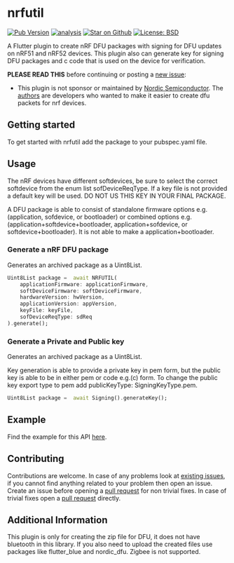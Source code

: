 # nrfutil

[![Pub Version](https://img.shields.io/pub/v/nrfutil)](https://pub.dev/packages/nrfutil)
[![analysis](https://github.com/Knightro63/apple_vision/actions/workflows/flutter.yml/badge.svg)](https://github.com/Knightro63/flutter_nrfutil/actions/)
[![Star on Github](https://img.shields.io/github/stars/Knightro63/apple_vision.svg?style=flat&logo=github&colorB=deeppink&label=stars)](https://github.com/Knightro63/flutter_nrfutil)
[![License: BSD](https://img.shields.io/badge/license-BSD-purple.svg)](https://opensource.org/licenses/BSD)

A Flutter plugin to create nRF DFU packages with signing for DFU updates on nRF51 and nRF52 devices. This plugin also can generate key for signing DFU packages and c code that is used on the device for verification.

**PLEASE READ THIS** before continuing or posting a [new issue](https://github.com/Knightro63/flutter_nrfutil):

- This plugin is not sponsor or maintained by [Nordic Semiconductor](https://www.nordicsemi.com/Support/Documentation). The [authors](https://github.com/Knightro63/apple_vision/blob/main/AUTHORS) are developers who wanted to make it easier to create dfu packets for nrf devices.

## Getting started

To get started with nrfutil add the package to your pubspec.yaml file.

## Usage

The nRF devices have different softdevices, be sure to select the correct softdevice from the enum list sofDeviceReqType. If a key file is not provided a default key will be used. DO NOT US THIS KEY IN YOUR FINAL PACKAGE. 

A DFU package is able to consist of standalone firmware options e.g.(application, sofdevice, or bootloader) or combined options e.g.(application+softdevice+bootloader, application+sofdevice, or softdevice+bootloader). It is not able to make a application+bootloader. 

### Generate a nRF DFU package
Generates an archived package as a Uint8List.
```dart
Uint8List package =  await NRFUTIL(
    applicationFirmware: applicationFirmware,
    softDeviceFirmware: softDeviceFirmware,
    hardwareVersion: hwVersion,
    applicationVersion: appVersion,
    keyFile: keyFile,
    sofDeviceReqType: sdReq
).generate();
```

### Generate a Private and Public key
Generates an archived package as a Uint8List.

Key generation is able to provide a private key in pem form, but the public key is able to be in either pem or code e.g.(c) form. To change the public key export type to pem add publicKeyType: SigningKeyType.pem.
```dart
Uint8List package =  await Signing().generateKey();
```

## Example

Find the example for this API [here](https://github.com/Knightro63/flutter_nrfutil/tree/main/example/nrfutil_example/lib/main.dart).

## Contributing

Contributions are welcome.
In case of any problems look at [existing issues](https://github.com/Knightro63/oimo_physics/issues), if you cannot find anything related to your problem then open an issue.
Create an issue before opening a [pull request](https://github.com/Knightro63/oimo_physics/pulls) for non trivial fixes.
In case of trivial fixes open a [pull request](https://github.com/Knightro63/oimo_physics/pulls) directly.

## Additional Information

This plugin is only for creating the zip file for DFU, it does not have bluetooth in this library. If you also need to upload the created files use packages like flutter_blue and nordic_dfu. Zigbee is not supported.
